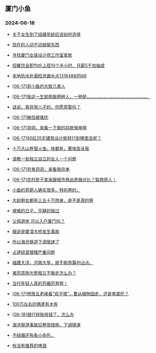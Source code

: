 ## 厦门小鱼 
### 2024-06-18

+ [关于女生到了结婚年龄应该如何选择](http://bbs.xmfish.com/read-htm-tid-18205866.html)

+ [现在的人动不动就砸东西](http://bbs.xmfish.com/read-htm-tid-18205858.html)

+ [寻找厦门女装设计师工作室拿款](http://bbs.xmfish.com/read-htm-tid-18205854.html)

+ [招餐饮全职包吃上班10个半小时，月薪5千加抽成](http://bbs.xmfish.com/read-htm-tid-18205860.html)

+ [本地防水补漏检测漏水点13164889568](http://bbs.xmfish.com/read-htm-tid-18205853.html)

+ [[06-17]逛小鱼的大致几类人](http://bbs.xmfish.com/read-htm-tid-18205920.html)

+ [[06-17]我这一生就佩服两种人，一种是。。。。。。。。。。。。。。。。。。。。。。。。。。。。。](http://bbs.xmfish.com/read-htm-tid-18205970.html)

+ [话说，离异带儿子的，你愿意娶吗？](http://bbs.xmfish.com/read-htm-tid-18206067.html)

+ [[06-17]微信被骚扰](http://bbs.xmfish.com/read-htm-tid-18205966.html)

+ [[06-17]洞洞，来看一下我的存款保单啊](http://bbs.xmfish.com/read-htm-tid-18206011.html)

+ [[06-17]90后35岁建筑设计能转行到哪里去呢？](http://bbs.xmfish.com/read-htm-tid-18206074.html)

+ [十万大山养萤火虫，啥都有，要啥告诉我](http://bbs.xmfish.com/read-htm-tid-18206047.html)

+ [请教一些独立自立的女人一个问题](http://bbs.xmfish.com/read-htm-tid-18205891.html)

+ [[06-17]穷鬼洞洞，来看我存单](http://bbs.xmfish.com/read-htm-tid-18206026.html)

+ [[06-17]农村房子拿来跟城市商品房做对比？智商感人！](http://bbs.xmfish.com/read-htm-tid-18206219.html)

+ [小鱼的奇葩人确实很多，特别男的。](http://bbs.xmfish.com/read-htm-tid-18206249.html)

+ [大龄剩女都有三五十万傍身，是不是真的呀](http://bbs.xmfish.com/read-htm-tid-18206060.html)

+ [艰难的日子，平静的挨过](http://bbs.xmfish.com/read-htm-tid-18206133.html)

+ [父母退休 可以入户厦门吗？](http://bbs.xmfish.com/read-htm-tid-18206072.html)

+ [据说是厦漳大桥发生事故](http://bbs.xmfish.com/read-htm-tid-18206261.html)

+ [所以海沧隧道下调限速了](http://bbs.xmfish.com/read-htm-tid-18206277.html)

+ [占道经营摆摊严重问题](http://bbs.xmfish.com/read-htm-tid-18206287.html)

+ [福建大涝，河南大旱，就不能雨露均沾点。](http://bbs.xmfish.com/read-htm-tid-18206130.html)

+ [被恶意拖欠房租又不搬走怎么办？](http://bbs.xmfish.com/read-htm-tid-18206331.html)

+ [当代年轻人真的恐婚恐育啊！](http://bbs.xmfish.com/read-htm-tid-18206283.html)

+ [[06-17]想爬五老峰看“双子塔”，要从植物园走，还是南普陀？](http://bbs.xmfish.com/read-htm-tid-18206181.html)

+ [100万左右的俩房有木有](http://bbs.xmfish.com/read-htm-tid-18206333.html)

+ [[06-18]银行转账转错了，怎么办](http://bbs.xmfish.com/read-htm-tid-18206387.html)

+ [海沧隧道事故后整改措施，下调限速](http://bbs.xmfish.com/read-htm-tid-18206318.html)

+ [不结婚还有条小命在。](http://bbs.xmfish.com/read-htm-tid-18206436.html)

+ [有没有推荐的啤酒](http://bbs.xmfish.com/read-htm-tid-18206291.html)

